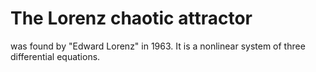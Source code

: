 
# The Lorenz chaotic attractor 
was found by "Edward Lorenz" in 1963.  It is a nonlinear system of three differential equations. 
